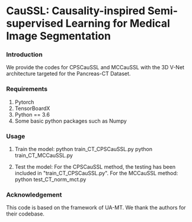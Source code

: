 # CauSSL: Causality-inspired Semi-supervised Learning for Medical Image Segmentation

### Introduction

We provide the codes for CPSCauSSL and MCCauSSL with the 3D V-Net architecture targeted for the Pancreas-CT Dataset.

### Requirements

1. Pytorch
2. TensorBoardX
3. Python == 3.6
4. Some basic python packages such as Numpy

### Usage
   
1. Train the model:
   python train_CT_CPSCauSSL.py
   python train_CT_MCCauSSL.py

2. Test the model:
   For the CPSCauSSL method, the testing has been included in "train_CT_CPSCauSSL.py".
   For the MCCauSSL method: python test_CT_norm_mct.py

### Acknowledgement
This code is based on the framework of UA-MT. We thank the authors for their codebase.

